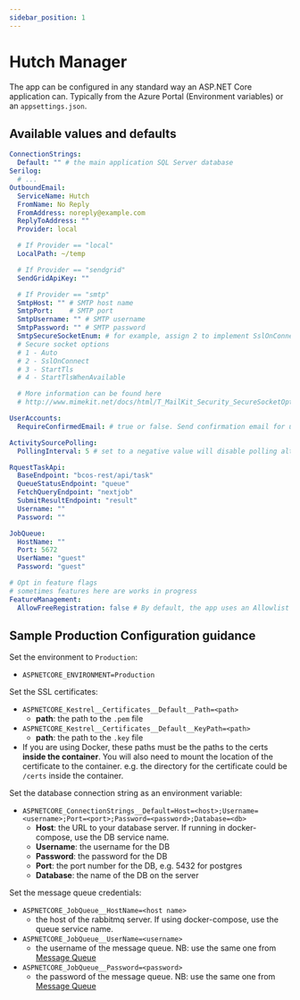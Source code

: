```yaml
---
sidebar_position: 1
---
```


# Hutch Manager

The app can be configured in any standard way an ASP.NET Core application can. Typically from the Azure Portal (Environment variables) or an `appsettings.json`.

## Available values and defaults

```yaml
ConnectionStrings:
  Default: "" # the main application SQL Server database
Serilog:
  # ...
OutboundEmail:
  ServiceName: Hutch
  FromName: No Reply
  FromAddress: noreply@example.com
  ReplyToAddress: ""
  Provider: local

  # If Provider == "local"
  LocalPath: ~/temp

  # If Provider == "sendgrid"
  SendGridApiKey: ""

  # If Provider == "smtp"
  SmtpHost: "" # SMTP host name
  SmtpPort:    # SMTP port
  SmtpUsername: "" # SMTP username
  SmtpPassword: "" # SMTP password
  SmtpSecureSocketEnum: # for example, assign 2 to implement SslOnConnect
  # Secure socket options
  # 1 - Auto
  # 2 - SslOnConnect
  # 3 - StartTls
  # 4 - StartTlsWhenAvailable

  # More information can be found here
  # http://www.mimekit.net/docs/html/T_MailKit_Security_SecureSocketOptions.htm

UserAccounts: 
  RequireConfirmedEmail: # true or false. Send confirmation email for user accounts if true.

ActivitySourcePolling:
  PollingInterval: 5 # set to a negative value will disable polling altogether

RquestTaskApi:
  BaseEndpoint: "bcos-rest/api/task"
  QueueStatusEndpoint: "queue"
  FetchQueryEndpoint: "nextjob"
  SubmitResultEndpoint: "result"
  Username: ""
  Password: ""

JobQueue:
  HostName: ""
  Port: 5672
  UserName: "guest"
  Password: "guest"

# Opt in feature flags
# sometimes features here are works in progress
FeatureManagement:
  AllowFreeRegistration: false # By default, the app uses an Allowlist for new account registration; setting this to `true` bypasses that.
```

## Sample Production Configuration guidance

Set the environment to `Production`:
- `ASPNETCORE_ENVIRONMENT=Production`

Set the SSL certificates:
- `ASPNETCORE_Kestrel__Certificates__Default__Path=<path>`
  - **path**: the path to the `.pem` file
- `ASPNETCORE_Kestrel__Certificates__Default__KeyPath=<path>`
  - **path**: the path to the `.key` file
- If you are using Docker, these paths must be the paths to the certs **inside the container**. You will also need to mount the location of the certificate to the container. e.g. the directory for the certificate could be `/certs` inside the container.

Set the database connection string as an environment variable:
- `ASPNETCORE_ConnectionStrings__Default=Host=<host>;Username=<username>;Port=<port>;Password=<password>;Database=<db>`
  - **Host**: the URL to your database server. If running in docker-compose, use the DB service name.
  - **Username**: the username for the DB
  - **Password**: the password for the DB
  - **Port**: the port number for the DB, e.g. 5432 for postgres
  - **Database**: the name of the DB on the server

Set the message queue credentials:
- `ASPNETCORE_JobQueue__HostName=<host name>`
  - the host of the rabbitmq server. If using docker-compose, use the queue service name.
- `ASPNETCORE_JobQueue__UserName=<username>`
  - the username of the message queue. NB: use the same one from [Message Queue](#message-queue)
- `ASPNETCORE_JobQueue__Password=<password>`
  - the password of the message queue. NB: use the same one from [Message Queue](#message-queue)
